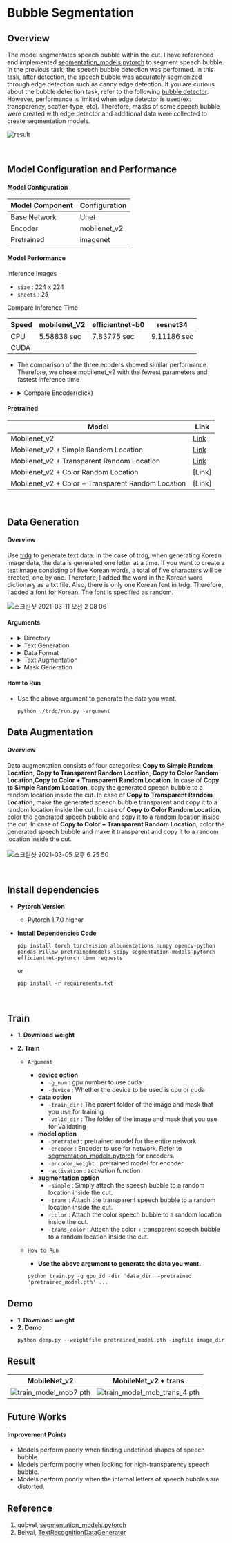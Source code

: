 # Bubble Segmentation

 

## Overview 

The model segmentates speech bubble within the cut. I have referenced and implemented [segmentation_models.pytorch](https://github.com/qubvel/segmentation_models.pytorch) to segment speech bubble.
In the previous task, the speech bubble detection was performed. In this task, after detection, the speech bubble was accurately segmenized through edge detection such as canny edge detection.
If you are curious about the bubble detection task, refer to the following [bubble detector](https://github.com/Little-BigMan/Bubble-Detector-YOLOv4).
However, performance is limited when edge detector is used(ex: transparency, scatter-type, etc). 
Therefore, masks of some speech bubble were created with edge detector and additional data were collected to create segmentation models.
<br>

![result](https://user-images.githubusercontent.com/61634628/110697948-5c173d00-8230-11eb-8865-3433381d3c91.gif)
 
<br> 
 
## Model Configuration and Performance
 
#### Model Configuration

|Model Component|Configuration|
|-----|----|
|Base Network | Unet |
|Encoder | mobilenet_v2|
|Pretrained | imagenet|

#### Model Performance
Inference Images 
   + `size` : 224 x 224
   + `sheets` : 25   

Compare Inference Time

|Speed|mobilenet_V2|efficientnet-b0|resnet34|
|----|----|----|---|
|CPU|5.58838 sec|7.83775 sec|9.11186 sec|
|CUDA|||

<!--
+ **CPU**
    + `mobilenet_V2` : 5.588375091552734 sec
    + `resnet34` : 9.111860036849976 sec 
    + `efficientnet-b0` : 7.837748050689697 sec
+ **CUDA**   
    + `mobilenet_V2` : sec
    + `resnet34` : sec 
    + `efficientnet-b0` :  sec
-->
+ The comparison of the three ecoders showed similar performance. Therefore, we chose mobilenet_v2 with the fewest parameters and fastest inference time
+ <details>
     <summary>Compare Encoder(click)</summary>
     <div markdown="1">

     + `Encoder`
          + resnet34
          + efficientnet-b0
          + mobilenet_V2

     + <details>
           <summary>sample 1</summary>
           <div markdown="1">

          |Encoder| Sample|
          |----|----|
          |resnet34|![check_unet_epoch10 png_0](https://user-images.githubusercontent.com/61634628/108817115-bd1cff00-75fa-11eb-8acd-b9d6710394fc.png)|
          |efficientnet-b0|![check_eff_epoch9 png_0](https://user-images.githubusercontent.com/61634628/108944237-b1364900-769d-11eb-9b0e-af07c287b61e.png)|
          |mobilenet_v2|![check_mob_epoch8 png_0](https://user-images.githubusercontent.com/61634628/110071164-e9850800-7dbe-11eb-938a-cbe369a71939.png)|

           </div>
         </details>


         <details>
           <summary>sample 2</summary>
           <div markdown="1">

         |Encoder| Sample|
         |----|----|
         |resnet34|![check_unet_epoch10 png_1](https://user-images.githubusercontent.com/61634628/108817380-2b61c180-75fb-11eb-8040-1851fe383976.png)|
         |efficientnet-b0|![check_eff_epoch9 png_1](https://user-images.githubusercontent.com/61634628/108944337-e0e55100-769d-11eb-8707-36926aeaee82.png)|
         |mobilenet_v2|![check_mob_epoch8 png_1](https://user-images.githubusercontent.com/61634628/110071234-03bee600-7dbf-11eb-81ad-5780829c87c6.png)|

           </div>
         </details> 


         <details>
           <summary>sample 3</summary>
           <div markdown="1">

          |Encoder| Sample|
          |----|----|
          |resnet34|![check_unet_epoch10 png_2](https://user-images.githubusercontent.com/61634628/108817502-53e9bb80-75fb-11eb-8dd6-9fcc3011fbcb.png)|
          |efficientnet-b0|![check_eff_epoch9 png_2](https://user-images.githubusercontent.com/61634628/108944423-0a9e7800-769e-11eb-912e-964ee5c2cc2d.png)|
          |mobilenet_v2|![check_mob_epoch8 png_2](https://user-images.githubusercontent.com/61634628/110071306-20f3b480-7dbf-11eb-82eb-8e2b1f9977e8.png)|

           </div>
         </details> 


         <details>
           <summary>sample 4</summary>
           <div markdown="1">
  
          |Encoder| Sample|
          |----|----|
          |resnet34|![check_unet_epoch10 png_3](https://user-images.githubusercontent.com/61634628/108817691-9f9c6500-75fb-11eb-9554-5a582b4db04d.png)|
          |efficientnet-b0|![check_eff_epoch9 png_3](https://user-images.githubusercontent.com/61634628/108944518-3c174380-769e-11eb-9a42-509231e980f9.png)|
          |mobilenet_v2|![check_mob_epoch8 png_3](https://user-images.githubusercontent.com/61634628/110071365-3ff24680-7dbf-11eb-9cbd-db27acfb8088.png)|

           </div>
         </details> 


         <details>
           <summary>sample 5</summary>
           <div markdown="1">

          |Encoder| Sample|
          |----|----|
          |resnet34|![check_unet_epoch10 png_4](https://user-images.githubusercontent.com/61634628/108817760-ba6ed980-75fb-11eb-9806-ca265c33061e.png)|
          |efficientnet-b0|![check_eff_epoch9 png_4](https://user-images.githubusercontent.com/61634628/108944647-800a4880-769e-11eb-9877-10486d6f0495.png)|
          |mobilenet_v2|![check_mob_epoch8 png_4](https://user-images.githubusercontent.com/61634628/110071426-58faf780-7dbf-11eb-8fa6-580b2868b9f9.png)|

           </div>
         </details> 


         <details>
           <summary>sample 6</summary>
           <div markdown="1">

          |Encoder| Sample|
          |----|----|
          |resnet34|![check_unet_epoch10 png_5](https://user-images.githubusercontent.com/61634628/108817857-db372f00-75fb-11eb-87ab-f0b86f331545.png)|
          |efficientnet-b0|![check_eff_epoch9 png_5](https://user-images.githubusercontent.com/61634628/108949872-90bfbc00-76a8-11eb-9f95-cc221468672e.png)|
          |mobilenet_v2|![check_mob_epoch8 png_5](https://user-images.githubusercontent.com/61634628/110071469-6e702180-7dbf-11eb-98d0-189054ae3962.png)|

           </div>
         </details> 


         <details>
           <summary>sample 7</summary>
           <div markdown="1">

          |Encoder| Sample|
          |----|----|
          |resnet34|![check_unet_epoch10 png_6](https://user-images.githubusercontent.com/61634628/108817931-f4d87680-75fb-11eb-8c3a-65743a59330e.png)|
          |efficientnet-b0|![check_eff_epoch9 png_6](https://user-images.githubusercontent.com/61634628/108950061-ec8a4500-76a8-11eb-98c8-69c2a53a10cc.png)|
          |mobilenet_v2|![check_mob_epoch8 png_6](https://user-images.githubusercontent.com/61634628/110071517-8778d280-7dbf-11eb-84d7-28e11f92036c.png)|

           </div>
         </details> 


         <details>
           <summary>sample 8</summary>
           <div markdown="1">

          |Encoder| Sample|
          |----|----|
          |resnet34|![check_unet_epoch10 png_7](https://user-images.githubusercontent.com/61634628/108818061-30734080-75fc-11eb-9fc2-0428050d3675.png)|
          |efficientnet-b0|![check_eff_epoch9 png_7](https://user-images.githubusercontent.com/61634628/108950126-0b88d700-76a9-11eb-9527-127bc39684a1.png)|
          |mobilenet_v2|![check_mob_epoch8 png_7](https://user-images.githubusercontent.com/61634628/110071570-9e1f2980-7dbf-11eb-8895-ee69b3dd113f.png)|

           </div>
         </details> 


         <details>
           <summary>sample 9</summary>
           <div markdown="1">

          |Encoder| Sample|
          |----|----|
          |resnet34|![check_unet_epoch10 png_8](https://user-images.githubusercontent.com/61634628/108818197-6284a280-75fc-11eb-9d71-213daadb7ba4.png)|
          |efficientnet-b0|![check_eff_epoch9 png_8](https://user-images.githubusercontent.com/61634628/108950179-23605b00-76a9-11eb-90ca-eb114a6eb82a.png)|
          |mobilenet_v2|![check_mob_epoch8 png_8](https://user-images.githubusercontent.com/61634628/110071640-b98a3480-7dbf-11eb-8259-43b36f9719ec.png)|

           </div>
         </details> 


         <details>
           <summary>sample 10</summary>
           <div markdown="1">

          |Encoder| Sample|
          |----|----|
          |resnet34|![check_unet_epoch10 png_9](https://user-images.githubusercontent.com/61634628/108818291-7fb97100-75fc-11eb-9275-72478ed04fc7.png)|
          |efficientnet-b0|![check_eff_epoch9 png_9](https://user-images.githubusercontent.com/61634628/108950256-40952980-76a9-11eb-9fc3-54e5ff8717f9.png)|
          |mobilenet_v2|![check_mob_epoch8 png_9](https://user-images.githubusercontent.com/61634628/110071689-d161b880-7dbf-11eb-803a-90de609823ba.png)|

           </div>
         </details> 


     </div>
  </details>

#### Pretrained 
|**Model**|**Link**|
|---------|--------|
|Mobilenet_v2|[Link](https://drive.google.com/file/d/1kClr7Omvb-REM4r-CrLcjItny7-Zay6p/view?usp=sharing)|
|Mobilenet_v2 + Simple Random Location|[Link](https://drive.google.com/file/d/1Zcxd7H427Gkmv4QbiZCge5E68Of0IiU9/view?usp=sharing)|
|Mobilenet_v2 + Transparent Random Location|[Link](https://drive.google.com/file/d/1lxiOwGRJHKMnjMagbRDX3JPGX8nNm64M/view?usp=sharing)|
|Mobilenet_v2 + Color Random Location|[Link]|
|Mobilenet_v2 + Color + Transparent Random Location|[Link]|


  
<br>
  
  
 ## Data Generation
 
 #### Overview
 Use [trdg](https://github.com/Belval/TextRecognitionDataGenerator) to generate text data. In the case of trdg, when generating Korean image data, the data is generated one letter at a time. If you want to create a text image consisting of five Korean words, a total of five characters will be created, one by one. Therefore, I added the word in the Korean word dictionary as a txt file. Also, there is only one Korean font in trdg. Therefore, I added a font for Korean. The font is specified as random.

![스크린샷 2021-03-11 오전 2 08 06](https://user-images.githubusercontent.com/61634628/110668469-b0112a00-820e-11eb-88ed-13062326abd7.png)



#### Arguments


   + <details>
       <summary>Directory</summary>
       <div markdown="1">
        
        + `--output_dir` : Specify the directory in which to store the generated data.<br>
        + `--input_file` : When set, this argument uses a specified text file as source for the text.
    
       </div> 
     </details>

   + <details>
       <summary>Text Generation</summary>
       <div markdown="1"> 
       
        + `--language` : The language to use, should be fr (French), en (English), es (Spanish), de (German), cn (Chinese), or hi (Hindi).
        + `-c' : The number of images to be created.
        + `-rs` : Use random sequences as the source text for the generation. Set '-let','-num','-sym' to use letters/numbers/symbols. If none specified, using all three.
        + `-let` : Define if random sequences should contain letters. Only works with -rs
        + `-num` : Define if random sequences should contain numbers. Only works with -rs
        + `-sym` : Define if random sequences should contain symbols. Only works with -rs
        + `-t` : Define the number of thread to use for image generation
        + `-om` : Define if the generator will return masks for the text
       
       </div>
     </details> 

   + <details>
       <summary>Data Format</summary>
       <div markdown="1"> 
    
        + `-w` : Define how many words should be included in each generated sample.
        + `-r` : Define if the produced string will have variable word count (with --length being the maximum).
        + `-f` : Define the height of the produced images if horizontal, else the width.
        + `-e` : Define the extension to save the image with.
        + `-wd`: Define the width of the resulting image. If not set it will be the width of the text + 10. If the width of the generated text is bigger that number will be used.
        + `-al` : Define the alignment of the text in the image. Only used if the width parameter is set. 0: left, 1: center, 2: right.
        + `-or` : Define the orientation of the text. 0: Horizontal, 1: Vertical.
        + `-sw` : Define the width of the spaces between words. 2.0 means twice the normal space width.
        + `-cs` : Define the width of the spaces between characters. 2 means two pixels.
        + `-m` : Define the margins around the text when rendered. In pixels.
        + `-fi` : Apply a tight crop around the rendered text.
        + `-ca` : Generate upper or lowercase only. arguments: upper or lower. Example: --case upper if you use en.
        + `-ws` : Split on words instead of on characters (preserves ligatures, no character spacing).
        + `-stw` : Define the width of the strokes.
        + `-im` : Define the image mode to be used. RGB is default, L means 8-bit grayscale images, 1 means 1-bit binary images stored with one pixel per byte, etc.
       
       </div>
     </details>

   + <details>
       <summary>Text Augmentation</summary>
       <div markdown="1"> 
    
        + `-k` : Define skewing angle of the generated text. In positive degrees.
        + `-rk` : When set, the skew angle will be randomized between the value set with -k and it's opposite.
        + `-bl` : Apply gaussian blur to the resulting sample. Should be an integer defining the blur radius.
        + `-rbl` : When set, the blur radius will be randomized between 0 and -bl.
        + `-b` : Define what kind of background to use. 0: Gaussian Noise, 1: Plain white, 2: Quasicrystal, 3: Image.
        + `-na` : Define how the produced files will be named. 0: [TEXT]_[ID].[EXT], 1: [ID]_[TEXT].[EXT] 2: [ID].[EXT] + one file labels.txt containing id-to-label mappings.
        + `-d` : Define a distorsion applied to the resulting image. 0: None (Default), 1: Sine wave, 2: Cosine wave, 3: Random.
        + `-do` : Define the distorsion's orientation. Only used if -d is specified. 0: Vertical (Up and down), 1: Horizontal (Left and Right), 2: Both.
        + `-tc` : Define the text's color, should be either a single hex color or a range in the ?,? format.
        + `-id` : Define an image directory to use when background is set to image.
        + `-stf` : Define the color of the contour of the strokes, if stroke_width is bigger than.
       </div>
     </details>
    
   + <details>
       <summary>Mask Generation</summary>
       <div markdown="1"> 
    
        + `-save_dir` : Specify the directory in which to store the mask image.
        + `-sn` : Define how the produced mask will be named.
        + `-mt` : Defines how many images are used in a row.
        + `-mw` : Define the width of the mask image.
        + `-mh` : Define the height of the mask image.
       </div>
     </details>

#### How to Run
+ Use the above argument to generate the data you want.
   ~~~
   python ./trdg/run.py -argument 
   ~~~

  
    




## Data Augmentation 
 
#### Overview
Data augmentation consists of four categories: **Copy to Simple Random Location**, **Copy to Transparent Random Location**, **Copy to Color Random Location**,**Copy to Color + Transparent Random Location**. In case of **Copy to Simple Random Location**, copy the generated speech bubble to a random location inside the cut. In case of **Copy to Transparent Random Location**, make the generated speech bubble transparent and copy it to a random location inside the cut. In case of **Copy to Color Random Location**, color the generated speech bubble and copy it to a random location inside the cut. In case of **Copy to Color + Transparent Random Location**, color the generated speech bubble and make it transparent and copy it to a random location inside the cut. 
 <br><br>
 ![스크린샷 2021-03-05 오후 6 25 50](https://user-images.githubusercontent.com/61634628/110106579-31228880-7ded-11eb-8949-fc8d8cbfadb7.png)
 


 
 <br>
 
 ## Install dependencies

+ **Pytorch Version** 
    + Pytorch 1.7.0 higher

+ **Install Dependencies Code**
    ~~~
    pip install torch torchvision albumentations numpy opencv-python pandas Pillow pretrainedmodels scipy segmentation-models-pytorch efficientnet-pytorch timm requests
    ~~~
    or
    ~~~
    pip install -r requirements.txt
    ~~~
<br>


## Train 
+ **1. Download weight** 
+ **2. Train**     
    
    + `Argument`
        + **device option**
            +  ```-g_num``` : gpu number to use cuda
            +  ```-device``` : Whether the device to be used is cpu or cuda
        + **data option**
            + ```-train_dir``` : The parent folder of the image and mask that you use for training
            + ```-valid_dir``` : The folder of the image and mask that you use for Validating
        + **model option**
            + ```-pretraied``` : pretrained model for the entire network
            + ```-encoder``` : Encoder to use for network. Refer to [segmentation_models.pytorch](https://github.com/qubvel/segmentation_models.pytorch) for encoders.
            + ```-encoder_weight``` : pretrained model for encoder 
            + ```-activation``` :  activation function 
        + **augmentation option** 
            + ```-simple``` : Simply attach the speech bubble to a random location inside the cut.
            + ```-trans``` : Attach the transparent speech bubble to a random location inside the cut.
            + ```-color``` : Attach the color speech bubble to a random location inside the cut. 
            + ```-trans_color``` : Attach the color + transparent speech bubble to a random location inside the cut.


    + `How to Run`     
        + **Use the above argument to generate the data you want.** 
        ~~~
        python train.py -g gpu_id -dir 'data_dir' -pretrained 'pretrained_model.pth' ... 
        ~~~


## Demo    
 
+ **1. Download weight**        
+ **2. Demo**
    ~~~
    python demp.py --weightfile pretrained_model.pth -imgfile image_dir 
    ~~~

## Result 

|MobileNet_v2|MobileNet_v2 + trans|
|:---:|:---:|
|![train_model_mob7 pth](https://user-images.githubusercontent.com/61634628/110694235-b366de80-822b-11eb-9008-ff6105f70d44.png)|![train_model_mob_trans_4 pth](https://user-images.githubusercontent.com/61634628/110694209-aba73a00-822b-11eb-9a12-f7ae6dc3ffae.png)|

## Future Works

#### Improvement Points
+ Models perform poorly when finding undefined shapes of speech bubble.
+ Models perform poorly when looking for high-transparency speech bubble.
+ Models perform poorly when the internal letters of speech bubbles are distorted.

## Reference 
1. qubvel, [segmentation_models.pytorch](https://github.com/qubvel/segmentation_models.pytorch)
2. Belval, [TextRecognitionDataGenerator](https://github.com/Belval/TextRecognitionDataGenerator)

 
